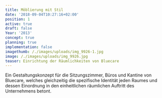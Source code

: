 ```yaml
---
title: Möblierung mit Stil
date: '2018-09-04T10:27:16+02:00'
position: 1
active: true
draft: false
Year: '2013'
concept: true
planning: true
implementation: false
imagethumb: /./images/uploads/img_9926-1.jpg
image: /./images/uploads/img_9926.jpg
teaser: Einrichtung der Räumlichkeiten von Bluecare
---
```

Ein Gestaltungskonzept für die Sitzungszimmer, Büros und Kantine von Bluecare, welches gleichzeitig die spezifische Identität jeden Raumes und dessen Einordnung in den einheitlichen räumlichen Auftritt des Unternehmens betont.
